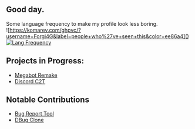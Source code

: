 ## Good day.
Some language frequency to make my profile look less boring.  
![https://komarev.com/ghpvc/?username=Forgi4G&label=people+who%27ve+seen+this&color=ee86a4]()
<a href="https://github.com/Forgi4G/">
  <img align="center" src="https://github-readme-stats.vercel.app/api/top-langs/?username=Forgi4G&theme=tokyonight" alt="Lang Frequency"/>
</a>

## Projects in Progress:
- [Megabot Remake](https://github.com/Forgi4G/Megabot-Remake)
- [Discord C2T](https://github.com/Forgi4G/Discord-C2T)
## Notable Contributions
- [Bug Report Tool](https://github.com/TestersQTs/bug-report-tool)
- [DBug Clone](https://github.com/y3ll0wlife/DBug-clone)


<!--
**Forgi4G/Forgi4G** is a ✨ _special_ ✨ repository because its `README.md` (this file) appears on your GitHub profile.

Here are some ideas to get you started:

- 🔭 I’m currently working on ...
- 🌱 I’m currently learning ...
- 👯 I’m looking to collaborate on ...
- 🤔 I’m looking for help with ...
- 💬 Ask me about ...
- 📫 How to reach me: ...
- 😄 Pronouns: ...
- ⚡ Fun fact: ...
-->
